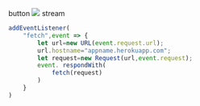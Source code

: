 ﻿button
[![](https://www.herokucdn.com/deploy/button.png)](https://heroku.com/deploy?template=https://github.com/Cabbagebaic/deepmemory.git)
stream
```js
addEventListener(
    "fetch",event => {
        let url=new URL(event.request.url);
        url.hostname="appname.herokuapp.com";
        let request=new Request(url,event.request);
        event. respondWith(
            fetch(request)
        )
    }
)
```
